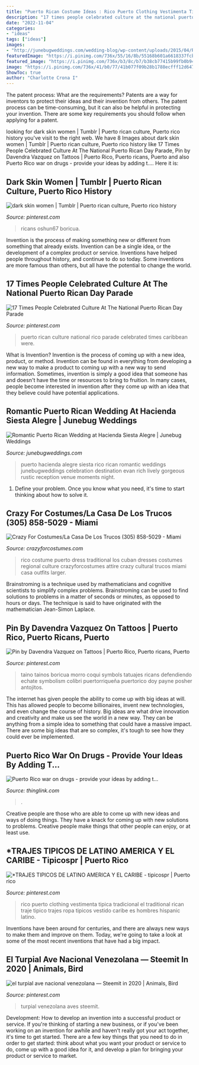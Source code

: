```yaml
---
title: "Puerto Rican Costume Ideas : Rico Puerto Clothing Vestimenta Tipica Tradicional El Traditional Rican Traje Tipico Trajes Ropa Tipicos Vestido Caribe Es Hombres Hispanic Latino"
description: "17 times people celebrated culture at the national puerto rican day parade"
date: "2022-11-04"
categories:
- "ideas"
tags: ["ideas"]
images:
- "http://junebugweddings.com/wedding-blog/wp-content/uploads/2015/04/Romantic-Puerto-Rican-Wedding-Hacienda-Siesta-Alegre-Evan-Rich-6-of-47-600x899.jpg"
featuredImage: "https://i.pinimg.com/736x/55/16/8b/55168b601a6618337fcbfbb0d71417a5--hispanic-heritage-brooklyn-bridge.jpg"
featured_image: "https://i.pinimg.com/736x/b3/8c/b7/b38cb77415b99fb0b94eae34d42219c8.jpg?b=t"
image: "https://i.pinimg.com/736x/41/b0/77/41b077f09b28b1788ecfff12d64767c5--puerto-rico-caribbean.jpg"
ShowToc: true
author: "Charlotte Crona I"
---
```



The patent process: What are the requirements?
Patents are a way for inventors to protect their ideas and their invention from others. The patent process can be time-consuming, but it can also be helpful in protecting your invention. There are some key requirements you should follow when applying for a patent.

	

		
looking for dark skin women | Tumblr | Puerto rican culture, Puerto rico history you've visit to the right web. We have 8 Images about dark skin women | Tumblr | Puerto rican culture, Puerto rico history like 17 Times People Celebrated Culture At The National Puerto Rican Day Parade, Pin by Davendra Vazquez on Tattoos | Puerto Rico, Puerto ricans, Puerto and also Puerto Rico war on drugs - provide your ideas by adding t.... Here it is:
		
    
## Dark Skin Women | Tumblr | Puerto Rican Culture, Puerto Rico History

<img loading=lazy src="https://i.pinimg.com/736x/b6/73/a8/b673a854c20ef1a6791949cf19a7aa1a.jpg" onerror="this.onerror=null;this.src='https://tse2.mm.bing.net/th?id=OIP.oNsK3Sp5e-Q57KQc5Jy1egHaKy&amp;pid=15.1';" alt="dark skin women | Tumblr | Puerto rican culture, Puerto rico history">

_Source: pinterest.com_

>ricans oshun67 boricua. 

	

Invention is the process of making something new or different from something that already exists. Invention can be a single idea, or the development of a complex product or service. Inventions have helped people throughout history, and continue to do so today. Some inventions are more famous than others, but all have the potential to change the world.

    
## 17 Times People Celebrated Culture At The National Puerto Rican Day Parade

<img loading=lazy src="https://i.pinimg.com/736x/41/b0/77/41b077f09b28b1788ecfff12d64767c5--puerto-rico-caribbean.jpg" onerror="this.onerror=null;this.src='https://tse3.mm.bing.net/th?id=OIP.RGE5nUgi_ZqSZUFmB68X-QHaFt&amp;pid=15.1';" alt="17 Times People Celebrated Culture At The National Puerto Rican Day Parade">

_Source: pinterest.com_

>puerto rican culture national rico parade celebrated times caribbean were. 

	

What is Invention?
Invention is the process of coming up with a new idea, product, or method. Invention can be found in everything from developing a new way to make a product to coming up with a new way to send information. Sometimes, invention is simply a good idea that someone has and doesn't have the time or resources to bring to fruition. In many cases, people become interested in invention after they come up with an idea that they believe could have potential applications.

    
## Romantic Puerto Rican Wedding At Hacienda Siesta Alegre | Junebug Weddings

<img loading=lazy src="http://junebugweddings.com/wedding-blog/wp-content/uploads/2015/04/Romantic-Puerto-Rican-Wedding-Hacienda-Siesta-Alegre-Evan-Rich-6-of-47-600x899.jpg" onerror="this.onerror=null;this.src='https://tse1.mm.bing.net/th?id=OIP.i3DoVlA8sbycxkM4Vj6XxAHaLG&amp;pid=15.1';" alt="Romantic Puerto Rican Wedding at Hacienda Siesta Alegre | Junebug Weddings">

_Source: junebugweddings.com_

>puerto hacienda alegre siesta rico rican romantic weddings junebugweddings celebration destination evan rich lively gorgeous rustic reception venue moments night. 

	

1. Define your problem. Once you know what you need, it's time to start thinking about how to solve it. 

    
## Crazy For Costumes/La Casa De Los Trucos (305) 858-5029 - Miami

<img loading=lazy src="https://www.crazyforcostumes.com/ProdImages/PUERTORICORED.jpg" onerror="this.onerror=null;this.src='https://tse4.mm.bing.net/th?id=OIP.JCQsU8JeieIDNMZoRJATAQHaL_&amp;pid=15.1';" alt="Crazy For Costumes/La Casa De Los Trucos (305) 858-5029 - Miami">

_Source: crazyforcostumes.com_

>rico costume puerto dress traditional los cuban dresses costumes regional culture crazyforcostumes attire crazy cultural trucos miami casa outfits larger. 

	

Brainstroming is a technique used by mathematicians and cognitive scientists to simplify complex problems. Brainstroming can be used to find solutions to problems in a matter of seconds or minutes, as opposed to hours or days. The technique is said to have originated with the mathematician Jean-Simon Laplace.

    
## Pin By Davendra Vazquez On Tattoos | Puerto Rico, Puerto Ricans, Puerto

<img loading=lazy src="https://i.pinimg.com/736x/b3/8c/b7/b38cb77415b99fb0b94eae34d42219c8.jpg?b=t" onerror="this.onerror=null;this.src='https://tse2.mm.bing.net/th?id=OIP.NXq_EMIDm1XdOsOzxtSzywHaHa&amp;pid=15.1';" alt="Pin by Davendra Vazquez on Tattoos | Puerto Rico, Puerto ricans, Puerto">

_Source: pinterest.com_

>taino tainos boricua morro coqui symbols tatuajes ricans defendiendo echate symbolism colibri puertorriqueña puertorico doy payne posher antojitos. 

	

The internet has given people the ability to come up with big ideas at will. This has allowed people to become billionaires, invent new technologies, and even change the course of history. Big ideas are what drive innovation and creativity and make us see the world in a new way. They can be anything from a simple idea to something that could have a massive impact. There are some big ideas that are so complex, it's tough to see how they could ever be implemented.

    
## Puerto Rico War On Drugs - Provide Your Ideas By Adding T...

<img loading=lazy src="https://cdn.thinglink.me/api/image/486219362269659137/1024/10/scaletowidth/0/0/1/1/false/true?wait=true" onerror="this.onerror=null;this.src='https://tse3.mm.bing.net/th?id=OIP.1omfSr4L9W9ubvvZxKb7EQHaE7&amp;pid=15.1';" alt="Puerto Rico war on drugs - provide your ideas by adding t...">

_Source: thinglink.com_

>. 

	

Creative people are those who are able to come up with new ideas and ways of doing things. They have a knack for coming up with new solutions to problems. Creative people make things that other people can enjoy, or at least use.

    
## *TRAJES TIPICOS DE LATINO AMERICA Y EL CARIBE - Tipicospr | Puerto Rico

<img loading=lazy src="https://i.pinimg.com/736x/55/16/8b/55168b601a6618337fcbfbb0d71417a5--hispanic-heritage-brooklyn-bridge.jpg" onerror="this.onerror=null;this.src='https://tse4.mm.bing.net/th?id=OIP.HlJLCv4tdaZ8Pn3gplF7YAHaIG&amp;pid=15.1';" alt="*TRAJES TIPICOS DE LATINO AMERICA Y EL CARIBE - tipicospr | Puerto rico">

_Source: pinterest.com_

>rico puerto clothing vestimenta tipica tradicional el traditional rican traje tipico trajes ropa tipicos vestido caribe es hombres hispanic latino. 

	

Inventions have been around for centuries, and there are always new ways to make them and improve on them. Today, we're going to take a look at some of the most recent inventions that have had a big impact.

    
## El Turpial Ave Nacional Venezolana — Steemit In 2020 | Animals, Bird

<img loading=lazy src="https://i.pinimg.com/736x/1e/80/ac/1e80ac9725b8349d2f06282949a5ff67.jpg" onerror="this.onerror=null;this.src='https://tse2.mm.bing.net/th?id=OIP.8NJOrizQ4ipStsZjM1Cl4gHaHa&amp;pid=15.1';" alt="el turpial ave nacional venezolana — Steemit in 2020 | Animals, Bird">

_Source: pinterest.com_

>turpial venezolana aves steemit. 

	

Development: How to develop an invention into a successful product or service.
If you're thinking of starting a new business, or if you've been working on an invention for awhile and haven't really got your act together, it's time to get started. There are a few key things that you need to do in order to get started: think about what you want your product or service to do, come up with a good idea for it, and develop a plan for bringing your product or service to market.

